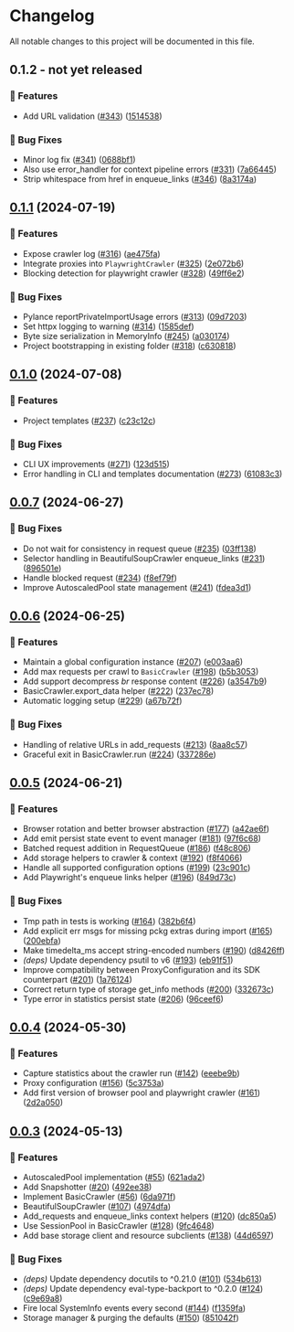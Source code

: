 # Changelog

All notable changes to this project will be documented in this file.

## 0.1.2 - **not yet released**

### 🚀 Features

- Add URL validation ([#343](https://github.com/apify/crawlee-python/issues/343)) ([1514538](https://github.com/apify/crawlee-python/commit/15145388009c85ab54dc72ea8f2d07efd78f80fd))

### 🐛 Bug Fixes

- Minor log fix ([#341](https://github.com/apify/crawlee-python/issues/341)) ([0688bf1](https://github.com/apify/crawlee-python/commit/0688bf1860534ab6b2a85dc850bf3d56507ab154))
- Also use error_handler for context pipeline errors ([#331](https://github.com/apify/crawlee-python/issues/331)) ([7a66445](https://github.com/apify/crawlee-python/commit/7a664456b45c7e429b4c90aaf1c09d5796b93e3d))
- Strip whitespace from href in enqueue_links ([#346](https://github.com/apify/crawlee-python/issues/346)) ([8a3174a](https://github.com/apify/crawlee-python/commit/8a3174aed24f9eb4f9ac415a79a58685a081cde2))

## [0.1.1](https://github.com/apify/crawlee-python/releases/tag/v0.1.1) (2024-07-19)

### 🚀 Features

- Expose crawler log ([#316](https://github.com/apify/crawlee-python/issues/316)) ([ae475fa](https://github.com/apify/crawlee-python/commit/ae475fa450c4fe053620d7b7eb475f3d58804674))
- Integrate proxies into `PlaywrightCrawler` ([#325](https://github.com/apify/crawlee-python/issues/325)) ([2e072b6](https://github.com/apify/crawlee-python/commit/2e072b6ad7d5d82d96a7b489cafb87e7bfaf6e83))
- Blocking detection for playwright crawler ([#328](https://github.com/apify/crawlee-python/issues/328)) ([49ff6e2](https://github.com/apify/crawlee-python/commit/49ff6e25c12a97550eee718d64bb4130f9990189))

### 🐛 Bug Fixes

- Pylance reportPrivateImportUsage errors ([#313](https://github.com/apify/crawlee-python/issues/313)) ([09d7203](https://github.com/apify/crawlee-python/commit/09d72034d5db8c47f461111ec093761935a3e2ef))
- Set httpx logging to warning ([#314](https://github.com/apify/crawlee-python/issues/314)) ([1585def](https://github.com/apify/crawlee-python/commit/1585defffb2c0c844fab39bbc0e0b793d6169cbf))
- Byte size serialization in MemoryInfo ([#245](https://github.com/apify/crawlee-python/issues/245)) ([a030174](https://github.com/apify/crawlee-python/commit/a0301746c2df076d281708344fb906e1c42e0790))
- Project bootstrapping in existing folder ([#318](https://github.com/apify/crawlee-python/issues/318)) ([c630818](https://github.com/apify/crawlee-python/commit/c630818538e0c37217ab73f6c6da05505ed8b364))

## [0.1.0](https://github.com/apify/crawlee-python/releases/tag/v0.1.0) (2024-07-08)

### 🚀 Features

- Project templates ([#237](https://github.com/apify/crawlee-python/issues/237)) ([c23c12c](https://github.com/apify/crawlee-python/commit/c23c12c66688f825f74deb39702f07cc6c6bbc46))

### 🐛 Bug Fixes

- CLI UX improvements ([#271](https://github.com/apify/crawlee-python/issues/271)) ([123d515](https://github.com/apify/crawlee-python/commit/123d515b224c663577bfe0fab387d0aa11e5e4d4))
- Error handling in CLI and templates documentation ([#273](https://github.com/apify/crawlee-python/issues/273)) ([61083c3](https://github.com/apify/crawlee-python/commit/61083c33434d431a118538f15bfa9a68c312ab03))

## [0.0.7](https://github.com/apify/crawlee-python/releases/tag/v0.0.7) (2024-06-27)

### 🐛 Bug Fixes

- Do not wait for consistency in request queue ([#235](https://github.com/apify/crawlee-python/issues/235)) ([03ff138](https://github.com/apify/crawlee-python/commit/03ff138aadaf8e915abc7fafb854fe12947b9696))
- Selector handling in BeautifulSoupCrawler enqueue_links ([#231](https://github.com/apify/crawlee-python/issues/231)) ([896501e](https://github.com/apify/crawlee-python/commit/896501edb44f801409fec95cb3e5f2bcfcb4188d))
- Handle blocked request ([#234](https://github.com/apify/crawlee-python/issues/234)) ([f8ef79f](https://github.com/apify/crawlee-python/commit/f8ef79ffcb7410713182af716d37dbbaad66fdbc))
- Improve AutoscaledPool state management ([#241](https://github.com/apify/crawlee-python/issues/241)) ([fdea3d1](https://github.com/apify/crawlee-python/commit/fdea3d16b13afe70039d864de861486c760aa0ba))

## [0.0.6](https://github.com/apify/crawlee-python/releases/tag/v0.0.6) (2024-06-25)

### 🚀 Features

- Maintain a global configuration instance ([#207](https://github.com/apify/crawlee-python/issues/207)) ([e003aa6](https://github.com/apify/crawlee-python/commit/e003aa63d859bec8199d0c890b5c9604f163ccd3))
- Add max requests per crawl to `BasicCrawler` ([#198](https://github.com/apify/crawlee-python/issues/198)) ([b5b3053](https://github.com/apify/crawlee-python/commit/b5b3053f43381601274e4034d07b4bf41720c7c2))
- Add support decompress *br* response content ([#226](https://github.com/apify/crawlee-python/issues/226)) ([a3547b9](https://github.com/apify/crawlee-python/commit/a3547b9c882dc5333a4fcd1223687ef85e79138d))
- BasicCrawler.export_data helper ([#222](https://github.com/apify/crawlee-python/issues/222)) ([237ec78](https://github.com/apify/crawlee-python/commit/237ec789b7dccc17cc57ef47ec56bcf73c6ca006))
- Automatic logging setup ([#229](https://github.com/apify/crawlee-python/issues/229)) ([a67b72f](https://github.com/apify/crawlee-python/commit/a67b72faacd75674071bae496d59e1c60636350c))

### 🐛 Bug Fixes

- Handling of relative URLs in add_requests ([#213](https://github.com/apify/crawlee-python/issues/213)) ([8aa8c57](https://github.com/apify/crawlee-python/commit/8aa8c57f44149caa0e01950a5d773726f261699a))
- Graceful exit in BasicCrawler.run ([#224](https://github.com/apify/crawlee-python/issues/224)) ([337286e](https://github.com/apify/crawlee-python/commit/337286e1b721cf61f57bc0ff3ead08df1f4f5448))

## [0.0.5](https://github.com/apify/crawlee-python/releases/tag/v0.0.5) (2024-06-21)

### 🚀 Features

- Browser rotation and better browser abstraction ([#177](https://github.com/apify/crawlee-python/issues/177)) ([a42ae6f](https://github.com/apify/crawlee-python/commit/a42ae6f53c5e24678f04011c3684290b68684016))
- Add emit persist state event to event manager ([#181](https://github.com/apify/crawlee-python/issues/181)) ([97f6c68](https://github.com/apify/crawlee-python/commit/97f6c68275b65f76c62b6d16d94354fc7f00d336))
- Batched request addition in RequestQueue ([#186](https://github.com/apify/crawlee-python/issues/186)) ([f48c806](https://github.com/apify/crawlee-python/commit/f48c8068fe16ce3dd4c46fc248733346c0621411))
- Add storage helpers to crawler & context ([#192](https://github.com/apify/crawlee-python/issues/192)) ([f8f4066](https://github.com/apify/crawlee-python/commit/f8f4066d8b32d6e7dc0d999a5aa8db75f99b43b8))
- Handle all supported configuration options ([#199](https://github.com/apify/crawlee-python/issues/199)) ([23c901c](https://github.com/apify/crawlee-python/commit/23c901cd68cf14b4041ee03568622ee32822e94b))
- Add Playwright's enqueue links helper ([#196](https://github.com/apify/crawlee-python/issues/196)) ([849d73c](https://github.com/apify/crawlee-python/commit/849d73cc7d137171b98f9f2ab85374e8beec0dad))

### 🐛 Bug Fixes

- Tmp path in tests is working ([#164](https://github.com/apify/crawlee-python/issues/164)) ([382b6f4](https://github.com/apify/crawlee-python/commit/382b6f48174bdac3931cc379eaf770ab06f826dc))
- Add explicit err msgs for missing pckg extras during import ([#165](https://github.com/apify/crawlee-python/issues/165)) ([200ebfa](https://github.com/apify/crawlee-python/commit/200ebfa63d6e20e17c8ca29544ef7229ed0df308))
- Make timedelta_ms accept string-encoded numbers ([#190](https://github.com/apify/crawlee-python/issues/190)) ([d8426ff](https://github.com/apify/crawlee-python/commit/d8426ff41e36f701af459ad17552fee39637674d))
- *(deps)* Update dependency psutil to v6 ([#193](https://github.com/apify/crawlee-python/issues/193)) ([eb91f51](https://github.com/apify/crawlee-python/commit/eb91f51e19da406e3f9293e5336c1f85fc7885a4))
- Improve compatibility between ProxyConfiguration and its SDK counterpart ([#201](https://github.com/apify/crawlee-python/issues/201)) ([1a76124](https://github.com/apify/crawlee-python/commit/1a76124080d561e0153a4dda0bdb0d9863c3aab6))
- Correct return type of storage get_info methods ([#200](https://github.com/apify/crawlee-python/issues/200)) ([332673c](https://github.com/apify/crawlee-python/commit/332673c4fb519b80846df7fb8cd8bb521538a8a4))
- Type error in statistics persist state ([#206](https://github.com/apify/crawlee-python/issues/206)) ([96ceef6](https://github.com/apify/crawlee-python/commit/96ceef697769cd57bd1a50b6615cf1e70549bd2d))

## [0.0.4](https://github.com/apify/crawlee-python/releases/tag/v0.0.4) (2024-05-30)

### 🚀 Features

- Capture statistics about the crawler run ([#142](https://github.com/apify/crawlee-python/issues/142)) ([eeebe9b](https://github.com/apify/crawlee-python/commit/eeebe9b1e24338d68a0a55228bbfc717f4d9d295))
- Proxy configuration ([#156](https://github.com/apify/crawlee-python/issues/156)) ([5c3753a](https://github.com/apify/crawlee-python/commit/5c3753a5527b1d01f7260b9e4c566e43f956a5e8))
- Add first version of browser pool and playwright crawler ([#161](https://github.com/apify/crawlee-python/issues/161)) ([2d2a050](https://github.com/apify/crawlee-python/commit/2d2a0505b1c2b1529a8835163ca97d1ec2a6e44a))

## [0.0.3](https://github.com/apify/crawlee-python/releases/tag/v0.0.3) (2024-05-13)

### 🚀 Features

- AutoscaledPool implementation ([#55](https://github.com/apify/crawlee-python/issues/55)) ([621ada2](https://github.com/apify/crawlee-python/commit/621ada2bd1ba4e2346fb948dc02686e2b37e3856))
- Add Snapshotter ([#20](https://github.com/apify/crawlee-python/issues/20)) ([492ee38](https://github.com/apify/crawlee-python/commit/492ee38c893b8f54e9583dd492576c5106e29881))
- Implement BasicCrawler ([#56](https://github.com/apify/crawlee-python/issues/56)) ([6da971f](https://github.com/apify/crawlee-python/commit/6da971fcddbf8b6795346c88e295dada28e7b1d3))
- BeautifulSoupCrawler ([#107](https://github.com/apify/crawlee-python/issues/107)) ([4974dfa](https://github.com/apify/crawlee-python/commit/4974dfa20c7911ee073438fd388e60ba4b2c07db))
- Add_requests and enqueue_links context helpers ([#120](https://github.com/apify/crawlee-python/issues/120)) ([dc850a5](https://github.com/apify/crawlee-python/commit/dc850a5778b105ff09e19eaecbb0a12d94798a62))
- Use SessionPool in BasicCrawler ([#128](https://github.com/apify/crawlee-python/issues/128)) ([9fc4648](https://github.com/apify/crawlee-python/commit/9fc464837e596b3b5a7cd818b6d617550e249352))
- Add base storage client and resource subclients ([#138](https://github.com/apify/crawlee-python/issues/138)) ([44d6597](https://github.com/apify/crawlee-python/commit/44d65974e4837576918069d7e63f8b804964971a))

### 🐛 Bug Fixes

- *(deps)* Update dependency docutils to ^0.21.0 ([#101](https://github.com/apify/crawlee-python/issues/101)) ([534b613](https://github.com/apify/crawlee-python/commit/534b613f7cdfe7adf38b548ee48537db3167d1ec))
- *(deps)* Update dependency eval-type-backport to ^0.2.0 ([#124](https://github.com/apify/crawlee-python/issues/124)) ([c9e69a8](https://github.com/apify/crawlee-python/commit/c9e69a8534f4d82d9a6314947d76a86bcb744607))
- Fire local SystemInfo events every second ([#144](https://github.com/apify/crawlee-python/issues/144)) ([f1359fa](https://github.com/apify/crawlee-python/commit/f1359fa7eea23f8153ad711287c073e45d498401))
- Storage manager & purging the defaults ([#150](https://github.com/apify/crawlee-python/issues/150)) ([851042f](https://github.com/apify/crawlee-python/commit/851042f25ad07e25651768e476f098ef0ed21914))

<!-- generated by git-cliff -->
